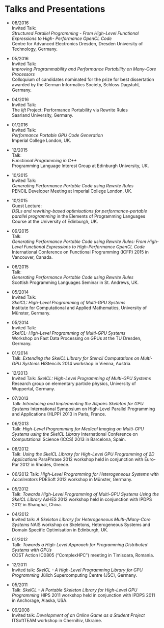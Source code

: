 # Talks and Presentations

* 08/2016  
Invited Talk:  
*Structured Parallel Programming - From High-Level Functional Expressions to High- Performance OpenCL Code*  
Centre for Advanced Electronics Dresden, Dresden University of Technology, Germany.

* 05/2016  
Invited Talk:  
*Improving Programmability and Performance Portability on Many-Core Processors*  
Colloquium of candidates nominated for the prize for best dissertation awarded by the German Informatics Society, Schloss Dagstuhl, Germany.

* 04/2016  
Invited Talk:  
The *lift* Project: Performance Portability via Rewrite Rules  
Saarland University, Germany.

* 01/2016  
Invited Talk:  
*Performance Portable GPU Code Generation*  
Imperial College London, UK.  

* 12/2015  
Talk:  
*Functional Programming in C++*  
Programming Language Interest Group at Edinburgh University, UK.

* 10/2015  
Invited Talk:  
*Generating Performance Portable Code using Rewrite Rules*  
PENCIL Developer Meeting at Imperial College London, UK.

* 10/2015  
Guest Lecture:  
*DSLs and rewriting-based optimisations for performance-portable parallel programming* in the Elements of Programming Languages Course at the University of Edinburgh, UK.

* 09/2015  
Talk:  
*Generating Performance Portable Code using Rewrite Rules:
From High-Level Functional Expressions to High-Performance OpenCL Code*  
International Conference on Functional Programming (ICFP) 2015 in Vancouver, Canada.

* 06/2015  
Talk:  
*Generating Performance Portable Code using Rewrite Rules*  
Scottish Programming Languages Seminar in St. Andrews, UK.

* 05/2014  
Invited Talk:  
*SkelCL: High-Level Programming of Multi-GPU Systems*  
Institute for Computational and Applied Mathematics, University of Münster, Germany.

* 05/2014  
Invited Talk:  
*SkelCL: High-Level Programming of Multi-GPU Systems*  
Workshop on Fast Data Processing on GPUs at the TU Dresden, Germany.

* 01/2014  
Talk:
*Extending the SkelCL Library for Stencil Computations on Multi-GPU Systems*
HiStencils 2014 workshop in Vienna, Austria.

* 12/2013  
Invited Talk:
*SkelCL: High-Level Programming of Multi-GPU Systems*
Research group on elementary particle physics, University of Wuppertal, Germany.

* 07/2013  
Talk:
*Introducing and Implementing the Allpairs Skeleton for GPU Systems*
International Symposium on High-Level Parallel Programming and Applications (HLPP) 2013 in Paris, France.

* 06/2013  
Talk:
*High-Level Programming for Medical Imaging on Multi-GPU Systems using the SkelCL Library*
International Conference on Computational Science (ICCS) 2013 in Barcelona, Spain.

* 08/2012  
Talk:
*Using the SkelCL Library for High-Level GPU Programming of 2D Applications*
ParaPhrase 2012 workshop held in conjunction with Euro-Par 2012 in Rhodes, Greece.

* 06/2012
Talk:
*High-Level Programming for Heterogeneous Systems with Accelerators*
PDESoft 2012 workshop in Münster, Germany.

* 05/2012  
Talk:
*Towards High-Level Programming of Multi-GPU Systems Using the SkelCL Library*
AsHES 2012 workshop held in conjunction with IPDPS 2012 in Shanghai, China.

* 04/2012  
Invited talk:
*A Skeleton Library for Heterogeneous Multi-/Many-Core Systems*
NAIS workshop on Skeletons, Heterogeneous Systems 
and Domain Specific Optimisation in Edinburgh, UK.

* 01/2012  
Talk:
*Towards a High-Level Approach for Programming Distributed Systems with GPUs*  
COST Action IC0805 (“ComplexHPC”) meeting in Timisoara, Romania.

* 12/2011  
Invited talk:
*SkelCL - A High-Level Programming Library for GPU Programming*
Jülich Supercomputing Centre (JSC), Germany.

* 05/2011  
Talk:
*SkelCL - A Portable Skeleton Library for High-Level GPU Programming*
HIPS 2011 workshop held in conjunction with IPDPS 2011 in Anchorage, Alaska, USA.

* 09/2008  
Invited talk:
*Development of an Online Game as a Student Project*
ITSoftTEAM workshop in Chernihiv, Ukraine.

